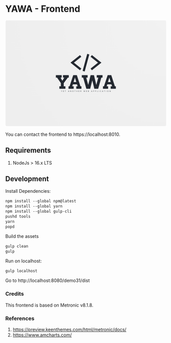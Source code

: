 # YAWA - Frontend

![YAWA Logo](../resources/brand/yawa-logo.png)

You can contact the frontend to https://localhost:8010.

## Requirements
1. NodeJs > 16.x LTS

## Development

Install Dependencies:
```
npm install --global npm@latest
npm install --global yarn
npm install --global gulp-cli
pushd tools
yarn
popd
```

Build the assets
```
gulp clean
gulp
```

Run on localhost:
```
gulp localhost
```

Go to http://localhost:8080/demo31/dist


### Credits
This frontend is based on Metronic v8.1.8.


### References
1. https://preview.keenthemes.com/html/metronic/docs/
2. https://www.amcharts.com/
